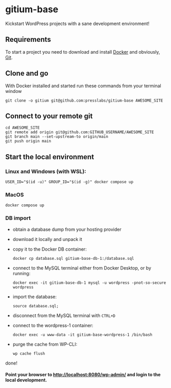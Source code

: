 gitium-base
===========

Kickstart WordPress projects with a sane development environment!

## Requirements

To start a project you need to download and install
[Docker](https://docs.docker.com/get-docker/) and obviously, [Git](https://git-scm.com/downloads).

## Clone and go

With Docker installed and started run these commands from your terminal window

    git clone -o gitium git@github.com:presslabs/gitium-base AWESOME_SITE

## Connect to your remote git

    cd AWESOME_SITE
    git remote add origin git@github.com:GITHUB_USERNAME/AWESOME_SITE
    git branch main --set-upstream-to origin/main
    git push origin main

## Start the local environment

### Linux and Windows (with WSL):

    USER_ID="$(id -u)" GROUP_ID="$(id -g)" docker compose up

### MacOS

    docker compose up

### DB import

* obtain a database dump from your hosting provider
* download it locally and unpack it
* copy it to the Docker DB container:

    `docker cp database.sql gitium-base-db-1:/database.sql`

* connect to the MySQL terminal either from Docker Desktop, or by running:

    `docker exec -it gitium-base-db-1 mysql -u wordpress -pnot-so-secure wordpress`

* import the database:

    `source database.sql;`

* disconnect from the MySQL terminal with `CTRL+D`

* connect to the wordpress-1 container:

    `docker exec -u www-data -it gitium-base-wordpress-1 /bin/bash`

* purge the cache from WP-CLI:

    `wp cache flush`

done!

#### Point your browser to [http://localhost:8080/wp-admin/](http://localhost:8080/wp-admin/) and login to the local development.
